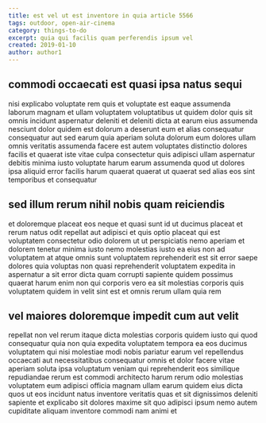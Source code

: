 ```yaml
---
title: est vel ut est inventore in quia article 5566
tags: outdoor, open-air-cinema
category: things-to-do
excerpt: quia qui facilis quam perferendis ipsum vel
created: 2019-01-10
author: author1
---
```


## commodi occaecati est quasi ipsa natus sequi

nisi explicabo voluptate rem quis et voluptate est eaque assumenda laborum magnam et ullam voluptatem voluptatibus ut quidem dolor quis sit omnis incidunt aspernatur deleniti et deleniti dicta at earum eius assumenda nesciunt dolor quidem est dolorum a deserunt eum et alias consequatur consequatur aut sed earum quia aperiam soluta dolorum eum dolores ullam omnis veritatis assumenda facere est autem voluptates distinctio dolores facilis et quaerat iste vitae culpa consectetur quis adipisci ullam aspernatur debitis minima iusto voluptate harum earum assumenda quod ut dolores ipsa aliquid error facilis harum quaerat quaerat ut quaerat sed alias eos sint temporibus et consequatur

## sed illum rerum nihil nobis quam reiciendis

et doloremque placeat eos neque et quasi sunt id ut ducimus placeat et rerum natus odit repellat aut adipisci et quis optio placeat qui est voluptatem consectetur odio dolorem ut ut perspiciatis nemo aperiam et dolorem tenetur minima iusto nemo molestias iusto ea eius non ad voluptatem at atque omnis sunt voluptatem reprehenderit est sit error saepe dolores quia voluptas non quasi reprehenderit voluptatem expedita in aspernatur a sit error dicta quam corrupti sapiente quidem possimus quaerat harum enim non qui corporis vero ea sit molestias corporis quis voluptatem quidem in velit sint est et omnis rerum ullam quia rem

## vel maiores doloremque impedit cum aut velit

repellat non vel rerum itaque dicta molestias corporis quidem iusto qui quod consequatur quia non quia expedita voluptatem tempora ea eos ducimus voluptatem qui nisi molestiae modi nobis pariatur earum vel repellendus occaecati aut necessitatibus consequatur omnis et dolor facere vitae aperiam soluta ipsa voluptatum veniam qui reprehenderit eos similique repudiandae rerum est commodi architecto harum rerum odio molestias voluptatem eum adipisci officia magnam ullam earum quidem eius dicta quos ut eos incidunt natus inventore veritatis quas et sit dignissimos deleniti sapiente et explicabo sit dolores maxime sit quo adipisci ipsum nemo autem cupiditate aliquam inventore commodi nam animi et
